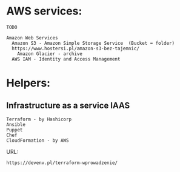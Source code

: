 # AWS services:
```
TODO

Amazon Web Services
  Amazon S3 - Amazon Simple Storage Service  (Bucket = folder)
  https://www.hostersi.pl/amazon-s3-bez-tajemnic/
    Amazon Glacier - archive
  AWS IAM - Identity and Access Management

```

# Helpers:

## Infrastructure as a service IAAS

```
Terraform - by Hashicorp
Ansible
Puppet
Chef
CloudFormation - by AWS
```

URL:
```
https://devenv.pl/terraform-wprowadzenie/

```
